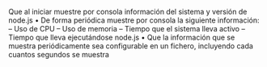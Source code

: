 Que al iniciar muestre por consola información del sistema y versión de node.js
• De forma periódica muestre por consola la siguiente información:
– Uso de CPU
– Uso de memoria
– Tiempo que el sistema lleva activo
– Tiempo que lleva ejecutándose node.js
• Que la información que se muestra periódicamente sea configurable en un fichero, incluyendo cada cuantos segundos se muestra
